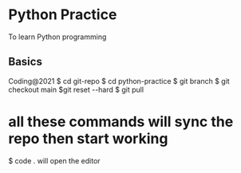 # Python Practice

To learn Python programming

## Basics

Coding@2021
$ cd git-repo
$ cd python-practice
$ git branch
$ git checkout main
$git reset --hard
$ git pull

# all these commands will sync the repo then start working

$ code . will open the editor
